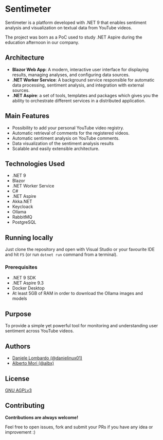 # Sentimeter

Sentimeter is a platform developed with .NET 9 that enables sentiment analysis and visualization on textual data from YouTube videos.

The project was born as a PoC used to study .NET Aspire during the education afternoon in our company.

## Architecture

- **Blazor Web App**: A modern, interactive user interface for displaying results, managing analyses, and configuring data sources.
- **.NET Worker Service**: A background service responsible for automatic data processing, sentiment analysis, and integration with external sources.
- **.NET Aspire**: a set of tools, templates and packages which gives you the ability to orchestrate different services in a distributed application.

## Main Features

- Possibility to add your personal YouTube video registry.
- Automatic retrieval of comments for the registered videos.
- Automatic sentiment analysis on YouTube comments.
- Data visualization of the sentiment analysis results
- Scalable and easily extensible architecture.

## Technologies Used

- .NET 9
- Blazor
- .NET Worker Service
- C#
- .NET Aspire
- Akka.NET
- Keycloack
- Ollama
- RabbitMQ
- PostgreSQL

## Running locally

Just clone the repository and open with Visual Studio or your favourite IDE and hit `F5` (or run `dotnet run` command from a terminal).

### Prerequisites

- .NET 9 SDK
- .NET Aspire 9.3
- Docker Desktop
- At least 5GB of RAM in order to download the Ollama images and models

## Purpose

To provide a simple yet powerful tool for monitoring and understanding user sentiment across YouTube videos.

## Authors
- [Daniele Lombardo (@danielinux01)](https://github.com/danielinux01)
- [Alberto Mori (@albx)](https://github.com/albx)

## License

[GNU AGPLv3](https://choosealicense.com/licenses/agpl-3.0/)

## Contributing

**Contributions are always welcome!**

Feel free to open issues, fork and submit your PRs if you have any idea or improvement :) 
